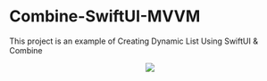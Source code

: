 # Combine-SwiftUI-MVVM
This project is an example of Creating Dynamic List Using SwiftUI & Combine   

<p align="center">
<img src="./Combine-SwiftUI-MVVM/preview/darkmode.gif">
</p>
